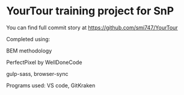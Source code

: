 # YourTour training project for SnP

You can find full commit story at https://github.com/smi747/YourTour

Completed using:

BEM methodology

PerfectPixel by WellDoneCode

gulp-sass, browser-sync

Programs used: VS code, GitKraken
